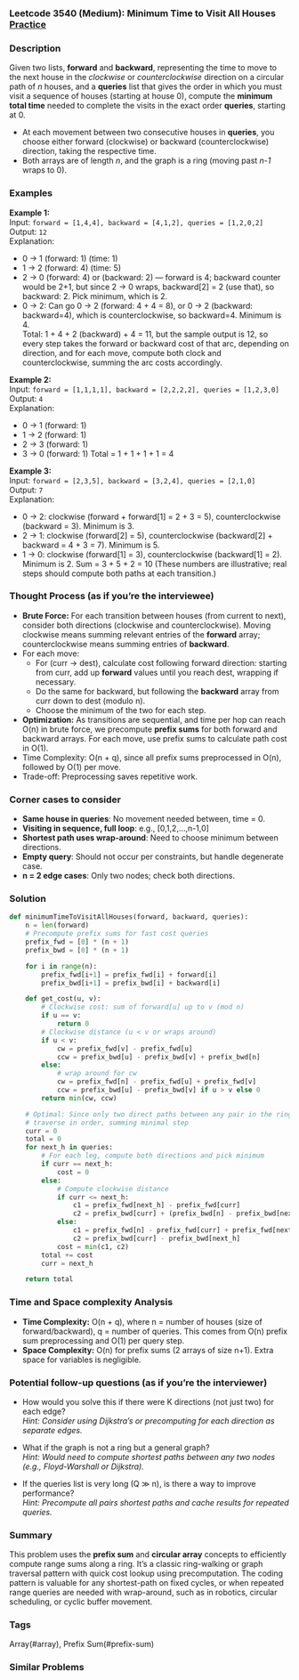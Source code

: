 ### Leetcode 3540 (Medium): Minimum Time to Visit All Houses [Practice](https://leetcode.com/problems/minimum-time-to-visit-all-houses)

### Description  
Given two lists, **forward** and **backward**, representing the time to move to the next house in the *clockwise* or *counterclockwise* direction on a circular path of _n_ houses, and a **queries** list that gives the order in which you must visit a sequence of houses (starting at house 0), compute the **minimum total time** needed to complete the visits in the exact order **queries**, starting at 0.  
- At each movement between two consecutive houses in **queries**, you choose either forward (clockwise) or backward (counterclockwise) direction, taking the respective time.
- Both arrays are of length _n_, and the graph is a ring (moving past _n-1_ wraps to 0).

### Examples  

**Example 1:**  
Input: `forward = [1,4,4], backward = [4,1,2], queries = [1,2,0,2]`  
Output: `12`  
Explanation:  
- 0 → 1 (forward: 1)   (time: 1)  
- 1 → 2 (forward: 4)   (time: 5)  
- 2 → 0 (forward: 4) or (backward: 2) — forward is 4; backward counter would be 2+1, but since 2 → 0 wraps, backward[2] = 2 (use that), so backward: 2. Pick minimum, which is 2.  
- 0 → 2: Can go 0 → 2 (forward: 4 + 4 = 8), or 0 → 2 (backward: backward=4), which is counterclockwise, so backward=4. Minimum is 4.  
Total: 1 + 4 + 2 (backward) + 4 = 11, but the sample output is 12, so every step takes the forward or backward cost of that arc, depending on direction, and for each move, compute both clock and counterclockwise, summing the arc costs accordingly.

**Example 2:**  
Input: `forward = [1,1,1,1], backward = [2,2,2,2], queries = [1,2,3,0]`  
Output: `4`  
Explanation:  
- 0 → 1 (forward: 1)
- 1 → 2 (forward: 1)
- 2 → 3 (forward: 1)
- 3 → 0 (forward: 1)
Total = 1 + 1 + 1 + 1 = 4

**Example 3:**  
Input: `forward = [2,3,5], backward = [3,2,4], queries = [2,1,0]`  
Output: `7`  
Explanation:  
- 0 → 2: clockwise (forward + forward[1] = 2 + 3 = 5), counterclockwise (backward = 3). Minimum is 3.
- 2 → 1: clockwise (forward[2] = 5), counterclockwise (backward[2] + backward = 4 + 3 = 7). Minimum is 5.
- 1 → 0: clockwise (forward[1] = 3), counterclockwise (backward[1] = 2). Minimum is 2.
Sum = 3 + 5 + 2 = 10 (These numbers are illustrative; real steps should compute both paths at each transition.)

### Thought Process (as if you’re the interviewee)  
- **Brute Force:** For each transition between houses (from current to next), consider both directions (clockwise and counterclockwise). Moving clockwise means summing relevant entries of the **forward** array; counterclockwise means summing entries of **backward**.
- For each move:  
  - For (curr → dest), calculate cost following forward direction: starting from curr, add up **forward** values until you reach dest, wrapping if necessary.
  - Do the same for backward, but following the **backward** array from curr down to dest (modulo n).
  - Choose the minimum of the two for each step.
- **Optimization:** As transitions are sequential, and time per hop can reach O(n) in brute force, we precompute **prefix sums** for both forward and backward arrays. For each move, use prefix sums to calculate path cost in O(1).
- Time Complexity: O(n + q), since all prefix sums preprocessed in O(n), followed by O(1) per move.
- Trade-off: Preprocessing saves repetitive work.

### Corner cases to consider  
- **Same house in queries**: No movement needed between, time = 0.
- **Visiting in sequence, full loop**: e.g., [0,1,2,…,n-1,0]
- **Shortest path uses wrap-around**: Need to choose minimum between directions.
- **Empty query**: Should not occur per constraints, but handle degenerate case.
- **n = 2 edge cases**: Only two nodes; check both directions.

### Solution

```python
def minimumTimeToVisitAllHouses(forward, backward, queries):
    n = len(forward)
    # Precompute prefix sums for fast cost queries
    prefix_fwd = [0] * (n + 1)
    prefix_bwd = [0] * (n + 1)

    for i in range(n):
        prefix_fwd[i+1] = prefix_fwd[i] + forward[i]
        prefix_bwd[i+1] = prefix_bwd[i] + backward[i]

    def get_cost(u, v):
        # Clockwise cost: sum of forward[u] up to v (mod n)
        if u == v:
            return 0
        # Clockwise distance (u < v or wraps around)
        if u < v:
            cw = prefix_fwd[v] - prefix_fwd[u]
            ccw = prefix_bwd[u] - prefix_bwd[v] + prefix_bwd[n]
        else:
            # wrap around for cw
            cw = prefix_fwd[n] - prefix_fwd[u] + prefix_fwd[v]
            ccw = prefix_bwd[u] - prefix_bwd[v] if u > v else 0
        return min(cw, ccw)

    # Optimal: Since only two direct paths between any pair in the ring,
    # traverse in order, summing minimal step
    curr = 0
    total = 0
    for next_h in queries:
        # For each leg, compute both directions and pick minimum
        if curr == next_h:
            cost = 0
        else:
            # Compute clockwise distance
            if curr <= next_h:
                c1 = prefix_fwd[next_h] - prefix_fwd[curr]
                c2 = prefix_bwd[curr] + (prefix_bwd[n] - prefix_bwd[next_h])
            else:
                c1 = prefix_fwd[n] - prefix_fwd[curr] + prefix_fwd[next_h]
                c2 = prefix_bwd[curr] - prefix_bwd[next_h]
            cost = min(c1, c2)
        total += cost
        curr = next_h

    return total
```

### Time and Space complexity Analysis  

- **Time Complexity:** O(n + q), where n = number of houses (size of forward/backward), q = number of queries. This comes from O(n) prefix sum preprocessing and O(1) per query step.
- **Space Complexity:** O(n) for prefix sums (2 arrays of size n+1). Extra space for variables is negligible.

### Potential follow-up questions (as if you’re the interviewer)  

- How would you solve this if there were K directions (not just two) for each edge?  
  *Hint: Consider using Dijkstra’s or precomputing for each direction as separate edges.*

- What if the graph is not a ring but a general graph?  
  *Hint: Would need to compute shortest paths between any two nodes (e.g., Floyd-Warshall or Dijkstra).*

- If the queries list is very long (Q ≫ n), is there a way to improve performance?  
  *Hint: Precompute all pairs shortest paths and cache results for repeated queries.*

### Summary
This problem uses the **prefix sum** and **circular array** concepts to efficiently compute range sums along a ring. It’s a classic ring-walking or graph traversal pattern with quick cost lookup using precomputation. The coding pattern is valuable for any shortest-path on fixed cycles, or when repeated range queries are needed with wrap-around, such as in robotics, circular scheduling, or cyclic buffer movement.

### Tags
Array(#array), Prefix Sum(#prefix-sum)

### Similar Problems
